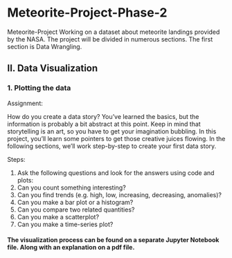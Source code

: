 # Meteorite-Project-Phase-2
Meteorite-Project
Working on a dataset about meteorite landings provided by the NASA. The project will be divided in numerous sections. The first section is Data Wrangling.

## II.	Data Visualization

### 1. Plotting the data

Assignment:

How do you create a data story? You’ve learned the basics, but the information is probably a bit abstract at this point. Keep in mind that storytelling is an art, so you have to get your imagination bubbling. In this project, you’ll learn some pointers to get those creative juices flowing. In the following sections, we’ll work step-by-step to create your first data story. 

Steps:

1. Ask the following questions and look for the answers using code and plots:
2. Can you count something interesting?
3. Can you find trends (e.g. high, low, increasing, decreasing, anomalies)?
4. Can you make a bar plot or a histogram?
5. Can you compare two related quantities?
6. Can you make a scatterplot?
7. Can you make a time-series plot?

#### The visualization process can be found on a separate Jupyter Notebook file. Along with an explanation on a pdf file.
